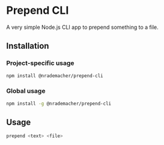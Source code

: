# Prepend CLI

A very simple Node.js CLI app to prepend something to a file.

## Installation

### Project-specific usage

```bash
npm install @nrademacher/prepend-cli
```
### Global usage

```bash
npm install -g @nrademacher/prepend-cli
```

## Usage

```bash
prepend <text> <file>
```

